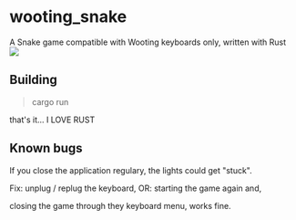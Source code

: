 # wooting_snake
A Snake game compatible with Wooting keyboards only, written with Rust
![](about/snake_wooting_preview.gif)

## Building
> cargo run

that's it... I LOVE RUST

## Known bugs
If you close the application regulary, the lights could get "stuck".

Fix: unplug / replug the keyboard, OR: starting the game again and,

closing the game through they keyboard menu, works fine.
